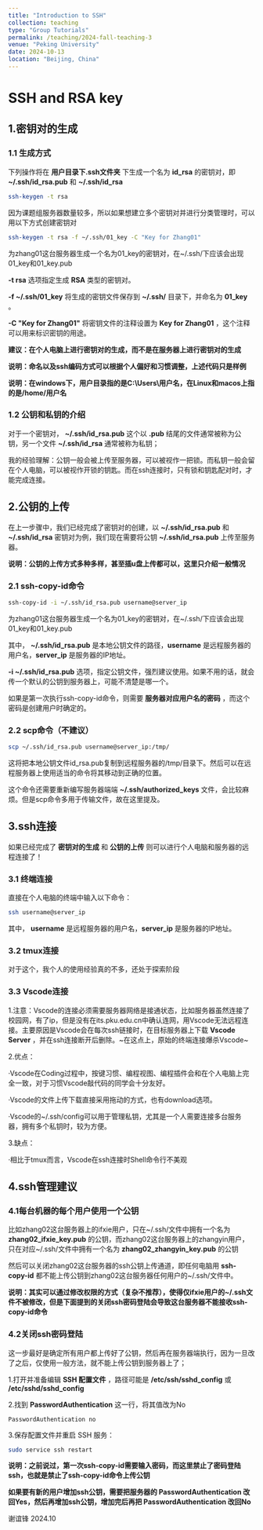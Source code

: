 ```yaml
---
title: "Introduction to SSH"
collection: teaching
type: "Group Tutorials"
permalink: /teaching/2024-fall-teaching-3
venue: "Peking University"
date: 2024-10-13
location: "Beijing, China"
---
```


# SSH and RSA key

## 1.密钥对的生成

### 1.1 生成方式

下列操作将在 **用户目录下.ssh文件夹** 下生成一个名为 **id_rsa** 的密钥对，即 **~/.ssh/id_rsa.pub** 和 **~/.ssh/id_rsa**

```bash
ssh-keygen -t rsa 
```

因为课题组服务器数量较多，所以如果想建立多个密钥对并进行分类管理时，可以用以下方式创建密钥对

```bash
ssh-keygen -t rsa -f ~/.ssh/01_key -C "Key for Zhang01"
```
为zhang01这台服务器生成一个名为01_key的密钥对，在~/.ssh/下应该会出现01_key和01_key.pub

**-t rsa** 选项指定生成 **RSA** 类型的密钥对。

**-f ~/.ssh/01_key** 将生成的密钥文件保存到 **~/.ssh/** 目录下，并命名为 **01_key** 。

**-C "Key for Zhang01"** 将密钥文件的注释设置为 **Key for Zhang01** ，这个注释可以用来标识密钥的用途。

**建议：在个人电脑上进行密钥对的生成，而不是在服务器上进行密钥对的生成**

**说明：命名以及ssh编码方式可以根据个人偏好和习惯调整，上述代码只是样例**

**说明：在windows下，用户目录指的是C:\Users\用户名，在Linux和macos上指的是/home/用户名**

### 1.2 公钥和私钥的介绍

对于一个密钥对， **~/.ssh/id_rsa.pub** 这个以 **.pub** 结尾的文件通常被称为公钥，另一个文件 **~/.ssh/id_rsa** 通常被称为私钥；

我的经验理解：公钥一般会被上传至服务器，可以被视作一把锁。而私钥一般会留在个人电脑，可以被视作开锁的钥匙。而在ssh连接时，只有锁和钥匙配对时，才能完成连接。

## 2.公钥的上传

在上一步骤中，我们已经完成了密钥对的创建，以 **~/.ssh/id_rsa.pub** 和 **~/.ssh/id_rsa** 密钥对为例，我们现在需要将公钥 **~/.ssh/id_rsa.pub** 上传至服务器。

**说明：公钥的上传方式多种多样，甚至插u盘上传都可以，这里只介绍一般情况**

### 2.1 ssh-copy-id命令

```bash
ssh-copy-id -i ~/.ssh/id_rsa.pub username@server_ip
```
为zhang01这台服务器生成一个名为01_key的密钥对，在~/.ssh/下应该会出现01_key和01_key.pub

其中， **~/.ssh/id_rsa.pub** 是本地公钥文件的路径，**username** 是远程服务器的用户名，**server_ip** 是服务器的IP地址。

**-i ~/.ssh/id_rsa.pub** 选项，指定公钥文件，强烈建议使用。如果不用的话，就会传一个默认的公钥到服务器上，可能不清楚是哪一个。


如果是第一次执行ssh-copy-id命令，则需要 **服务器对应用户名的密码** ，而这个密码是创建用户时确定的。

### 2.2 scp命令（不建议）

```bash
scp ~/.ssh/id_rsa.pub username@server_ip:/tmp/
```
这将把本地公钥文件id_rsa.pub复制到远程服务器的/tmp/目录下。然后可以在远程服务器上使用适当的命令将其移动到正确的位置。

这个命令还需要重新编写服务器端端 **~/.ssh/authorized_keys** 文件，会比较麻烦。但是scp命令多用于传输文件，故在这里提及。

## 3.ssh连接

如果已经完成了 **密钥对的生成** 和 **公钥的上传** 则可以进行个人电脑和服务器的远程连接了！

### 3.1 终端连接

直接在个人电脑的终端中输入以下命令：

```bash
ssh username@server_ip
```

其中， **username** 是远程服务器的用户名，**server_ip** 是服务器的IP地址。

### 3.2 tmux连接

对于这个，我个人的使用经验真的不多，还处于探索阶段

### 3.3 Vscode连接

1.注意：Vscode的连接必须需要服务器网络是接通状态，比如服务器虽然连接了校园网，有了ip，但是没有在its.pku.edu.cn中确认连网，用Vscode无法远程连接。主要原因是Vscode会在每次ssh链接时，在目标服务器上下载 **Vscode Server** ，并在ssh连接断开后删除。~在这点上，原始的终端连接爆杀Vscode~ 

2.优点：

·Vscode在Coding过程中，按键习惯、编程视图、编程插件会和在个人电脑上完全一致，对于习惯Vscode敲代码的同学会十分友好。

·Vscode的文件上传下载直接采用拖动的方式，也有download选项。

·Vscode的~/.ssh/config可以用于管理私钥，尤其是一个人需要连接多台服务器，拥有多个私钥时，较为方便。

3.缺点：

·相比于tmux而言，Vscode在ssh连接时Shell命令行不美观

## 4.ssh管理建议

### 4.1每台机器的每个用户使用一个公钥

比如zhang02这台服务器上的ifxie用户，只在~/.ssh/文件中拥有一个名为 **zhang02_ifxie_key.pub** 的公钥，而zhang02这台服务器上的zhangyin用户，只在对应~/.ssh/文件中拥有一个名为 **zhang02_zhangyin_key.pub** 的公钥

然后可以关闭zhang02这台服务器的ssh公钥上传通道，即任何电脑用 **ssh-copy-id** 都不能上传公钥到zhang02这台服务器任何用户的~/.ssh/文件中。

**说明：其实可以通过修改权限的方式（复杂不推荐），使得仅ifxie用户的~/.ssh文件不被修改，但是下面提到的关闭ssh密码登陆会导致这台服务器不能接收ssh-copy-id命令**


### 4.2关闭ssh密码登陆

这一步最好是确定所有用户都上传好了公钥，然后再在服务器端执行，因为一旦改了之后，仅使用一般方法，就不能上传公钥到服务器上了；

1.打开并准备编辑 **SSH 配置文件** ，路径可能是 **/etc/ssh/sshd_config** 或 **/etc/sshd/sshd_config**

2.找到 **PasswordAuthentication** 这一行，将其值改为No

```plaintext
PasswordAuthentication no
```

3.保存配置文件并重启 SSH 服务：

```bash
sudo service ssh restart
```

**说明：之前说过，第一次ssh-copy-id需要输入密码，而这里禁止了密码登陆ssh，也就是禁止了ssh-copy-id命令上传公钥**

**如果要有新的用户增加ssh公钥，需要把服务器的 PasswordAuthentication 改回Yes，然后再增加ssh公钥，增加完后再把 PasswordAuthentication 改回No**

谢谊锋 2024.10
